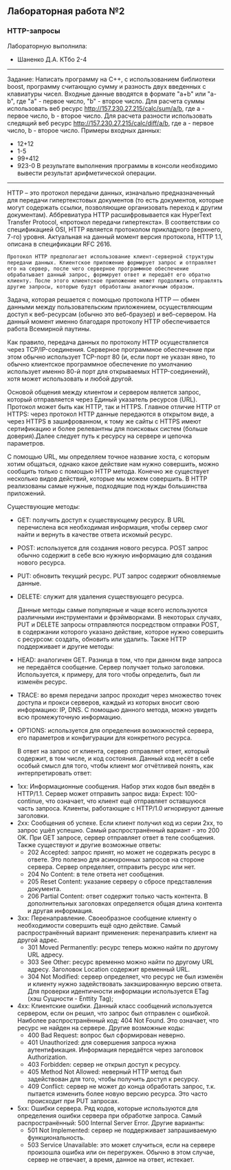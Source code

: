 ## Лабораторная работа №2 ##
### HTTP-запросы ####

Лабораторную выполнила:
* Шаненко Д.А. КТбо 2-4

***
Задание: 
  Написать программу на С++, с использованием библиотеки boost, программу считающую сумму и разность двух введенных с клавиатуры чисел.
Входные данные вводятся в формате "a+b" или "a-b", где "a" - первое число, "b" - второе число. Для расчета суммы использовать веб ресурс http://157.230.27.215/calc/sum/a/b, где a - первое число, b - второе число. 
  Для расчета разности использовать следящий веб ресурс http://157.230.27.215/calc/diff/a/b, где a - первое число, b - второе число. 
  Примеры входных данных: 
* 12+12 
* 1-5 
* 99+412 
* 923-0 
  В результате выполнения программы в консоли необходимо вывести результат арифметической операции.
 ____

  HTTP – это протокол передачи данных, изначально предназначенный для передачи гипертекстовых документов (то есть документов, которые могут содержать ссылки, позволяющие организовать переход к другим документам). Аббревиатура HTTP расшифровывается как HyperText Transfer Protocol, «протокол передачи гипертекста». В соответствии со спецификацией OSI, HTTP является протоколом прикладного (верхнего, 7-го) уровня. Актуальная на данный момент версия протокола, HTTP 1.1, описана в спецификации RFC 2616.
    
    Протокол HTTP предполагает использование клиент-серверной структуры передачи данных. Клиентское приложение формирует запрос и отправляет его на сервер, после чего серверное программное обеспечение обрабатывает данный запрос, формирует ответ и передаёт его обратно клиенту. После этого клиентское приложение может продолжить отправлять другие запросы, которые будут обработаны аналогичным образом.
    
  Задача, которая решается с помощью протокола HTTP — обмен данными между пользовательским приложением, осуществляющим доступ к веб-ресурсам (обычно это веб-браузер) и веб-сервером. На данный момент именно благодаря протоколу HTTP обеспечивается работа Всемирной паутины.
  
  Как правило, передача данных по протоколу HTTP осуществляется через TCP/IP-соединения. Серверное программное обеспечение при этом обычно использует TCP-порт 80 (и, если порт не указан явно, то обычно клиентское программное обеспечение по умолчанию использует именно 80-й порт для открываемых HTTP-соединений), хотя может использовать и любой другой.
    
  Основой общения между клиентом и сервером является запрос, который отправляется через Единый указатель ресурсов (URL). Протокол может быть как HTTP, так и HTTPS. Главное отличие HTTP от HTTPS: через протокол HTTP данные передаются в открытом виде, а через HTTPS в зашифрованном, к тому же сайты с HTTPS имеют сертификацию и более релевантны для поисковых систем (больше доверия).Далее следует путь к ресурсу на сервере и цепочка параметров.
    
  С помощью URL, мы определяем точное название хоста, с которым хотим общаться, однако какое действие нам нужно совершить, можно сообщить только с помощью HTTP метода. Конечно же существует несколько видов действий, которые мы можем совершить. В HTTP реализованы самые нужные, подходящие под нужды большинства приложений.
    
  Существующие методы:
* GET: получить доступ к существующему ресурсу. В URL перечислена вся необходимая информация, чтобы сервер смог найти и вернуть в качестве ответа искомый ресурс.
* POST: используется для создания нового ресурса. POST запрос обычно содержит в себе всю нужную информацию для создания нового ресурса.
* PUT: обновить текущий ресурс. PUT запрос содержит обновляемые данные.
* DELETE: служит для удаления существующего ресурса.
   
   Данные методы самые популярные и чаще всего используются различными инструментами и фрэймворками. В некоторых случаях, PUT и DELETE запросы отправляются посредством отправки POST, в содержании которого указано действие, которое нужно совершить с ресурсом: создать, обновить или удалить. Также HTTP поддерживает и другие методы:
   
* HEAD: аналогичен GET. Разница в том, что при данном виде запроса не передаётся сообщение. Сервер получает только заголовки. Используется, к примеру, для того чтобы определить, был ли изменён ресурс.
* TRACE: во время передачи запрос проходит через множество точек доступа и прокси серверов, каждый из которых вносит свою информацию: IP, DNS. С помощью данного метода, можно увидеть всю промежуточную информацию.
* OPTIONS: используется для определения возможностей сервера, его параметров и конфигурации для конкретного ресурса.

   В ответ на запрос от клиента, сервер отправляет ответ, который содержит, в том числе, и код состояния. Данный код несёт в себе особый смысл для того, чтобы клиент мог отчётливей понять, как интерпретировать ответ:
- 1xx: Информационные сообщения. Набор этих кодов был введён в HTTP/1.1. Сервер может отправить запрос вида: Expect: 100-continue, что означает, что клиент ещё отправляет оставшуюся часть запроса. Клиенты, работающие с HTTP/1.0 игнорируют данные заголовки.
- 2xx: Сообщения об успехе. Если клиент получил код из серии 2xx, то запрос ушёл успешно. Самый распространённый вариант - это 200 OK. При GET запросе, сервер отправляет ответ в теле сообщения. Также существуют и другие возможные ответы:
  - 202 Accepted: запрос принят, но может не содержать ресурс в ответе. Это полезно для асинхронных запросов на стороне сервера. Сервер определяет, отправить ресурс или нет.
  - 204 No Content: в теле ответа нет сообщения.
  - 205 Reset Content: указание серверу о сбросе представления документа.
  - 206 Partial Content: ответ содержит только часть контента. В дополнительных заголовках определяется общая длина контента и другая информация.
- 3xx: Перенаправление. Своеобразное сообщение клиенту о необходимости совершить ещё одно действие. Самый распространённый вариант применения: перенаправить клиент на другой адрес.
  - 301 Moved Permanently: ресурс теперь можно найти по другому URL адресу.
  - 303 See Other: ресурс временно можно найти по другому URL адресу. Заголовок Location содержит временный URL.
  - 304 Not Modified: сервер определяет, что ресурс не был изменён и клиенту нужно задействовать закэшированную версию ответа. Для проверки идентичности информации используется ETag (хэш Сущности - Enttity Tag);
- 4xx: Клиентские ошибки. Данный класс сообщений используется сервером, если он решил, что запрос был отправлен с ошибкой. Наиболее распространённый код: 404 Not Found. Это означает, что ресурс не найден на сервере. Другие возможные коды:
  - 400 Bad Request: вопрос был сформирован неверно.
  - 401 Unauthorized: для совершения запроса нужна аутентификация. Информация передаётся через заголовок Authorization.
  - 403 Forbidden: сервер не открыл доступ к ресурсу.
  - 405 Method Not Allowed: неверный HTTP метод был задействован для того, чтобы получить доступ к ресурсу.
  - 409 Conflict: сервер не может до конца обработать запрос, т.к. пытается изменить более новую версию ресурса. Это часто происходит при PUT запросах.
- 5xx: Ошибки сервера. Ряд кодов, которые используются для определения ошибки сервера при обработке запроса. Самый распространённый: 500 Internal Server Error. Другие варианты:
  - 501 Not Implemented: сервер не поддерживает запрашиваемую функциональность.
  - 503 Service Unavailable: это может случиться, если на сервере произошла ошибка или он перегружен. Обычно в этом случае, сервер не отвечает, а время, данное на ответ, истекает.
